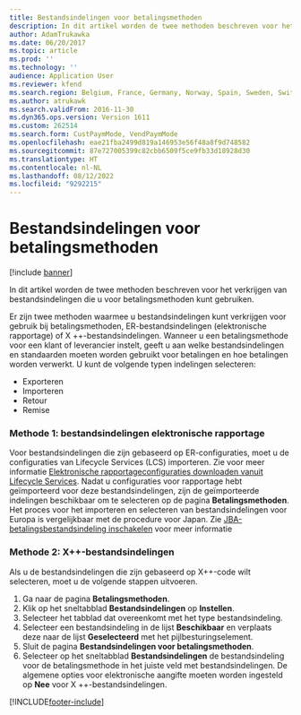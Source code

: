 ```yaml
---
title: Bestandsindelingen voor betalingsmethoden
description: In dit artikel worden de twee methoden beschreven voor het verkrijgen van bestandsindelingen die u voor betalingsmethoden kunt gebruiken.
author: AdamTrukawka
ms.date: 06/20/2017
ms.topic: article
ms.prod: ''
ms.technology: ''
audience: Application User
ms.reviewer: kfend
ms.search.region: Belgium, France, Germany, Norway, Spain, Sweden, Switzerland
ms.author: atrukawk
ms.search.validFrom: 2016-11-30
ms.dyn365.ops.version: Version 1611
ms.custom: 262514
ms.search.form: CustPaymMode, VendPaymMode
ms.openlocfilehash: eae21fba2499d819a146953e56f48a8f9d748582
ms.sourcegitcommit: 87e727005399c82cbb6509f5ce9fb33d18928d30
ms.translationtype: HT
ms.contentlocale: nl-NL
ms.lasthandoff: 08/12/2022
ms.locfileid: "9292215"
---
```

# <a name="file-formats-for-methods-of-payment"></a>Bestandsindelingen voor betalingsmethoden

[!include [banner](../includes/banner.md)]

In dit artikel worden de twee methoden beschreven voor het verkrijgen van bestandsindelingen die u voor betalingsmethoden kunt gebruiken.

Er zijn twee methoden waarmee u bestandsindelingen kunt verkrijgen voor gebruik bij betalingsmethoden, ER-bestandsindelingen (elektronische rapportage) of X ++-bestandsindelingen. Wanneer u een betalingsmethode voor een klant of leverancier instelt, geeft u aan welke bestandsindelingen en standaarden moeten worden gebruikt voor betalingen en hoe betalingen worden verwerkt. U kunt de volgende typen indelingen selecteren:

-   Exporteren
-   Importeren
-   Retour
-   Remise

### <a name="method-1-electronic-reporting-file-formats"></a>Methode 1: bestandsindelingen elektronische rapportage

Voor bestandsindelingen die zijn gebaseerd op ER-configuraties, moet u de configuraties van Lifecycle Services (LCS) importeren. Zie voor meer informatie [Elektronische rapportageconfiguraties downloaden vanuit Lifecycle Services](../../fin-ops-core/dev-itpro/analytics/download-electronic-reporting-configuration-lcs.md). Nadat u configuraties voor rapportage hebt geïmporteerd voor deze bestandsindelingen, zijn de geïmporteerde indelingen beschikbaar om te selecteren op de pagina **Betalingsmethoden**. Het proces voor het importeren en selecteren van bestandsindelingen voor Europa is vergelijkbaar met de procedure voor Japan. Zie [JBA-betalingsbestandsindeling inschakelen](tasks/jba-payment-file-format.md) voor meer informatie

### <a name="method-2-x-file-formats"></a>Methode 2: X++-bestandsindelingen

Als u de bestandsindelingen die zijn gebaseerd op X++-code wilt selecteren, moet u de volgende stappen uitvoeren.

1.  Ga naar de pagina **Betalingsmethoden**.
2.  Klik op het sneltabblad **Bestandsindelingen** op **Instellen**.
3.  Selecteer het tabblad dat overeenkomt met het type bestandsindeling.
4.  Selecteer een bestandsindeling in de lijst **Beschikbaar** en verplaats deze naar de lijst **Geselecteerd** met het pijlbesturingselement.
5.  Sluit de pagina **Bestandsindelingen voor betalingsmethoden**.
6.  Selecteer op het sneltabblad **Bestandsindelingen** de bestandsindeling voor de betalingsmethode in het juiste veld met bestandsindelingen. De algemene opties voor elektronische aangifte moeten worden ingesteld op **Nee** voor X ++-bestandsindelingen.






[!INCLUDE[footer-include](../../includes/footer-banner.md)]
